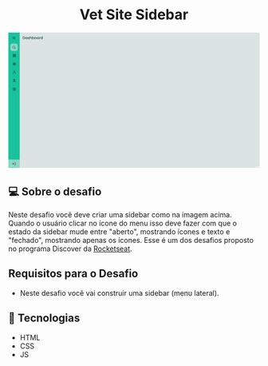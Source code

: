 <h1 align="center">Vet Site Sidebar</h1>

<img src="./assets/animao.gif" alt="Sidebar" />

## 💻 Sobre o desafio

Neste desafio você deve criar uma sidebar como na imagem acima. Quando o usuário clicar no ícone do menu isso deve fazer com que o estado da sidebar mude entre "aberto", mostrando ícones e texto e "fechado", mostrando apenas os ícones.
Esse é um dos desafios proposto no programa Discover da [Rocketseat](https://rocketseat.com.br/discover).

## Requisitos para o Desafio

- Neste desafio você vai construir uma sidebar (menu lateral).

## :rocket: Tecnologias

- HTML
- CSS
- JS
